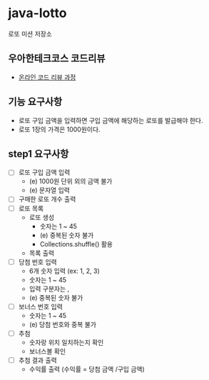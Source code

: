 # java-lotto

로또 미션 저장소

## 우아한테크코스 코드리뷰

- [온라인 코드 리뷰 과정](https://github.com/woowacourse/woowacourse-docs/blob/master/maincourse/README.md)

## 기능 요구사항
- 로또 구입 금액을 입력하면 구입 금액에 해당하는 로또를 발급해야 한다.
- 로또 1장의 가격은 1000원이다.

## step1 요구사항
- [ ] 로또 구입 금액 입력
  - (e) 1000원 단위 외의 금액 불가
  - (e) 문자열 입력
- [ ] 구매한 로또 개수 출력
- [ ] 로또 목록
  - 로또 생성
    - 숫자는 1 ~ 45
    - (e) 중복된 숫자 불가  
    - Collections.shuffle() 활용  
  - 목록 출력
- [ ] 당첨 번호 입력
  - 6개 숫자 입력 (ex: 1, 2, 3)
  - 숫자는 1 ~ 45
  - 입력 구분자는 ,
  - (e) 중복된 숫자 불가
- [ ] 보너스 번호 입력
  - 숫자는 1 ~ 45
  - (e) 당첨 번호와 중복 불가
- [ ] 추첨
  - 숫자랑 위치 일치하는지 확인 
  - 보너스볼 확인
- [ ] 추첨 결과 출력
  - 수익률 출력 (수익률 = 당첨 금액 /구입 금액)